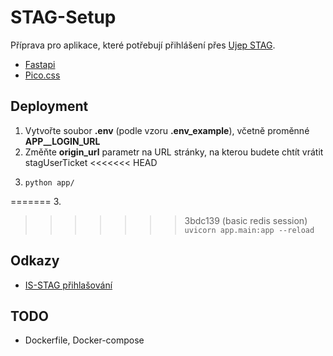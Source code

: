 # STAG-Setup

Příprava pro aplikace, které potřebují přihlášení přes [Ujep STAG](https://portal.ujep.cz/).

* [Fastapi](https://fastapi.tiangolo.com/)
* [Pico.css](https://picocss.com/)

## Deployment

1. Vytvořte soubor **.env** (podle vzoru **.env_example**), včetně proměnné **APP__LOGIN_URL**
2. Změňte **origin_url** parametr na URL stránky, na kterou budete chtít vrátit stagUserTicket
<<<<<<< HEAD
3.  ```
    python app/
=======
3.
>>>>>>> 3bdc139 (basic redis session)
    ```
    uvicorn app.main:app --reload 
    ```

## Odkazy

* [IS-STAG přihlašování](https://is-stag.zcu.cz/napoveda/web-services/ws_prihlasovani.html)

## TODO

* Dockerfile, Docker-compose
